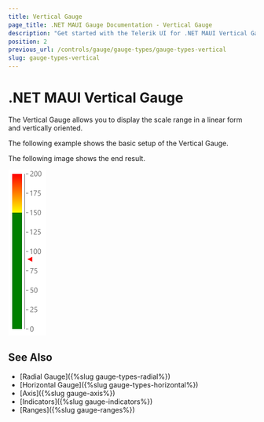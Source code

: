 ```yaml
---
title: Vertical Gauge
page_title: .NET MAUI Gauge Documentation - Vertical Gauge
description: "Get started with the Telerik UI for .NET MAUI Vertical Gauge and add the control to your .NET MAUI project."
position: 2
previous_url: /controls/gauge/gauge-types/gauge-types-vertical
slug: gauge-types-vertical
---
```


# .NET MAUI Vertical Gauge

The Vertical Gauge allows you to display the scale range in a linear form and vertically oriented.

The following example shows the basic setup of the Vertical Gauge.

<snippet id='gauge-types-verticalgauge-xaml'/>

The following image shows the end result.

![Vertical Gauge](../images/gauge-types-vertical-gauge-0.png)

## See Also

- [Radial Gauge]({%slug gauge-types-radial%})
- [Horizontal Gauge]({%slug gauge-types-horizontal%})
- [Axis]({%slug gauge-axis%})
- [Indicators]({%slug gauge-indicators%})
- [Ranges]({%slug gauge-ranges%})
